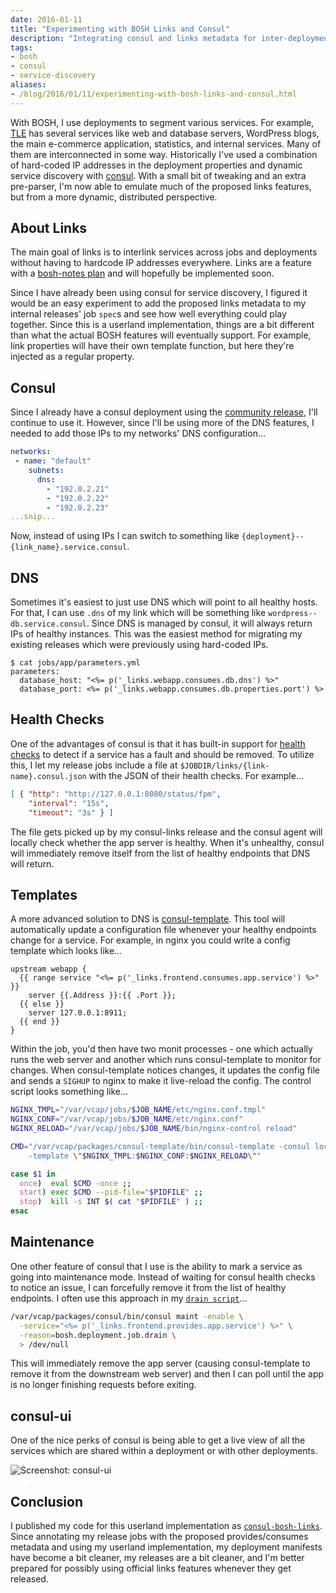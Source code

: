 ```yaml
---
date: 2016-01-11
title: "Experimenting with BOSH Links and Consul"
description: "Integrating consul and links metadata for inter-deployment service dependencies."
tags:
- bosh
- consul
- service-discovery
aliases:
- /blog/2016/01/11/experimenting-with-bosh-links-and-consul.html
---
```


With BOSH, I use deployments to segment various services. For example, [TLE][1] has several services like web and database servers, WordPress blogs, the main e-commerce application, statistics, and internal services. Many of them are interconnected in some way. Historically I've used a combination of hard-coded IP addresses in the deployment properties and dynamic service discovery with [consul][2]. With a small bit of tweaking and an extra pre-parser, I'm now able to emulate much of the proposed links features, but from a more dynamic, distributed perspective.


## About Links

The main goal of links is to interlink services across jobs and deployments without having to hardcode IP addresses everywhere. Links are a feature with a [bosh-notes plan][3] and will hopefully be implemented soon.

Since I have already been using consul for service discovery, I figured it would be an easy experiment to add the proposed links metadata to my internal releases' job `spec`s and see how well everything could play together. Since this is a userland implementation, things are a bit different than what the actual BOSH features will eventually support. For example, link properties will have their own template function, but here they're injected as a regular property.


## Consul

Since I already have a consul deployment using the [community release][9], I'll continue to use it. However, since I'll be using more of the DNS features, I needed to add those IPs to my networks' DNS configuration...

```yaml
networks:
 - name: "default"
    subnets:
      dns:
        - "192.0.2.21"
        - "192.0.2.22"
        - "192.0.2.23"
...snip...
```

Now, instead of using IPs I can switch to something like `{deployment}--{link_name}.service.consul`.


## DNS

Sometimes it's easiest to just use DNS which will point to all healthy hosts. For that, I can use `.dns` of my link which will be something like `wordpress--db.service.consul`. Since DNS is managed by consul, it will always return IPs of healthy instances. This was the easiest method for migrating my existing releases which were previously using hard-coded IPs.

    $ cat jobs/app/parameters.yml
    parameters:
      database_host: "<%= p('_links.webapp.consumes.db.dns') %>"
      database_port: <%= p('_links.webapp.consumes.db.properties.port') %>


## Health Checks

One of the advantages of consul is that it has built-in support for [health checks][5] to detect if a service has a fault and should be removed. To utilize this, I let my release jobs include a file at `$JOBDIR/links/{link-name}.consul.json` with the JSON of their health checks. For example...

```json
[ { "http": "http://127.0.0.1:8080/status/fpm",
    "interval": "15s",
    "timeout": "3s" } ]
```

The file gets picked up by my consul-links release and the consul agent will locally check whether the app server is healthy. When it's unhealthy, consul will immediately remove itself from the list of healthy endpoints that DNS will return.


## Templates

A more advanced solution to DNS is [consul-template][6]. This tool will automatically update a configuration file whenever your healthy endpoints change for a service. For example, in nginx you could write a config template which looks like...

```go-text-template
upstream webapp {
  {{ range service "<%= p('_links.frontend.consumes.app.service') %>" }}
    server {{.Address }}:{{ .Port }};
  {{ else }}
    server 127.0.0.1:8911;
  {{ end }}
}
```

Within the job, you'd then have two monit processes - one which actually runs the web server and another which runs consul-template to monitor for changes. When consul-template notices changes, it updates the config file and sends a `SIGHUP` to nginx to make it live-reload the config. The control script looks something like...

```bash
NGINX_TMPL="/var/vcap/jobs/$JOB_NAME/etc/nginx.conf.tmpl"
NGINX_CONF="/var/vcap/jobs/$JOB_NAME/etc/nginx.conf"
NGINX_RELOAD="/var/vcap/jobs/$JOB_NAME/bin/nginx-control reload"

CMD="/var/vcap/packages/consul-template/bin/consul-template -consul localhost:8500 \
    -template \"$NGINX_TMPL:$NGINX_CONF:$NGINX_RELOAD\""

case $1 in
  once)  eval $CMD -once ;;
  start) exec $CMD --pid-file="$PIDFILE" ;;
  stop)  kill -s INT $( cat "$PIDFILE" ) ;;
esac
```


## Maintenance

One other feature of consul that I use is the ability to mark a service as going into maintenance mode. Instead of waiting for consul health checks to notice an issue, I can forcefully remove it from the list of healthy endpoints. I often use this approach in my [`drain script`][7]...

```bash
/var/vcap/packages/consul/bin/consul maint -enable \
  -service="<%= p('_links.frontend.provides.app.service') %>" \
  -reason=bosh.deployment.job.drain \
  > /dev/null
```

This will immediately remove the app server (causing consul-template to remove it from the downstream web server) and then I can poll until the app is no longer finishing requests before exiting.


## consul-ui

One of the nice perks of consul is being able to get a live view of all the services which are shared within a deployment or with other deployments.

![Screenshot: consul-ui](https://dpb587-website-us-east-1.s3.amazonaws.com/asset/blog/2016-01-11-experimenting-with-bosh-links-and-consul/consul-ui.png)


## Conclusion

I published my code for this userland implementation as [`consul-bosh-links`][8]. Since annotating my release jobs with the proposed provides/consumes metadata and using my userland implementation, my deployment manifests have become a bit cleaner, my releases are a bit cleaner, and I'm better prepared for possibly using official links features whenever they get released.


 [1]: https://www.theloopyewe.com/
 [2]: https://consul.io/
 [3]: https://github.com/cloudfoundry/bosh-notes/blob/master/links.md
 [4]: https://consul.io/docs/agent/options.html#dns_config
 [5]: https://consul.io/docs/agent/checks.html
 [6]: https://github.com/hashicorp/consul-template/
 [7]: https://bosh.io/docs/drain.html
 [8]: https://github.com/dpb587/consul-bosh-links-release
 [9]: https://github.com/cloudfoundry-community/consul-boshrelease/

